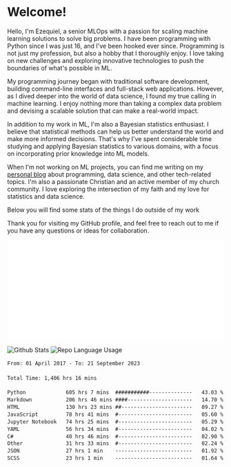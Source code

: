 # Welcome!

Hello, I'm Ezequiel, a senior MLOps with a passion for scaling machine learning solutions to solve big problems. I have been programming with Python since I was just 16, and I've been hooked ever since. Programming is not just my profession, but also a hobby that I thoroughly enjoy. I love taking on new challenges and exploring innovative technologies to push the boundaries of what's possible in ML.

My programming journey began with traditional software development, building command-line interfaces and full-stack web applications. However, as I dived deeper into the world of data science, I found my true calling in machine learning. I enjoy nothing more than taking a complex data problem and devising a scalable solution that can make a real-world impact.

In addition to my work in ML, I'm also a Bayesian statistics enthusiast. I believe that statistical methods can help us better understand the world and make more informed decisions. That's why I've spent considerable time studying and applying Bayesian statistics to various domains, with a focus on incorporating prior knowledge into ML models.

When I'm not working on ML projects, you can find me writing on my [personal blog](https://elc.github.io) about programming, data science, and other tech-related topics. I'm also a passionate Christian and an active member of my church community. I love exploring the intersection of my faith and my love for statistics and data science.

Below you will find some stats of the things I do outside of my work

Thank you for visiting my GitHub profile, and feel free to reach out to me if you have any questions or ideas for collaboration.

![RSS Feed](metrics.plugin.rss.svg)

![Github Stats](https://github-readme-stats.vercel.app/api?username=elc&show_icons=true&theme=gruvbox&border_radius=20&include_all_commits=true&count_private=true&card_width=450) ![Repo Language Usage](https://github-readme-stats.vercel.app/api/top-langs?username=elc&show_icons=true&theme=gruvbox&border_radius=20&include_all_commits=true&count_private=true&layout=compact&langs_count=5&card_width=400)


<!--START_SECTION:waka-->

```txt
From: 01 April 2017 - To: 21 September 2023

Total Time: 1,406 hrs 16 mins

Python             605 hrs 7 mins  ###########--------------   43.03 %
Markdown           206 hrs 46 mins ####---------------------   14.70 %
HTML               130 hrs 23 mins ##-----------------------   09.27 %
JavaScript         78 hrs 41 mins  #------------------------   05.60 %
Jupyter Notebook   74 hrs 25 mins  #------------------------   05.29 %
YAML               56 hrs 34 mins  #------------------------   04.02 %
C#                 40 hrs 46 mins  #------------------------   02.90 %
Other              31 hrs 33 mins  #------------------------   02.24 %
JSON               27 hrs 1 min    -------------------------   01.92 %
SCSS               23 hrs 1 min    -------------------------   01.64 %
```

<!--END_SECTION:waka-->

